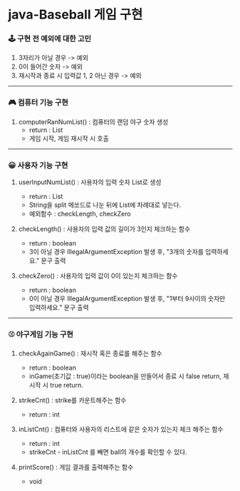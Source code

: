# java-Baseball 게임 구현

### 🕹 구현 전 예외에 대한 고민 
1. 3자리가 아닐 경우 -> 예외
2. 0이 들어간 숫자 -> 예외
3. 재시작과 종료 시 입력값 1, 2 아닌 경우 -> 예외
---
### 🎮 컴퓨터 기능 구현
1. computerRanNumList() : 컴퓨터의 랜덤 야구 숫자 생성
   * return : List<Integer>
   * 게임 시작, 게임 재시작 시 호출 
----
### 😀 사용자 기능 구현
1. userInputNumList() : 사용자의 입력 숫자 List로 생성
   * return : List<Integer>
   * String을 split 메쏘드로 나눈 뒤에 List에 차례대로 넣는다.
   * 예외함수  : checkLength, checkZero


2. checkLength() : 사용자의 입력 값의 길이가 3인지 체크하는 함수
   * return : boolean
   * 3이 아닐 경우 IllegalArgumentException 발생 후, "3개의 숫자를 입력하세요." 문구 출력


3. checkZero() : 사용자의 입력 값이 0이 있는지 체크하는 함수
   * return : boolean
   * 0이 아닐 경우 IllegalArgumentException 발생 후, "1부터 9사이의 숫자만 입력하세요." 문구 출력
---
### ⚾️ 야구게임 기능 구현
1. checkAgainGame() : 재시작 혹은 종료를 해주는 함수
   * return : boolean
   * inGame(초기값 : true)이라는 boolean을 만들어서 종료 시 false return, 재시작 시 true return.
   

2. strikeCnt() : strike를 카운트해주는 함수
   * return : int


3. inListCnt() : 컴퓨터와 사용자의 리스트에 같은 숫자가 있는지 체크 해주는 함수 
   * return : int
   * strikeCnt - inListCnt 를 빼면 ball의 개수를 확인할 수 있다.

4. printScore() : 게임 결과를 출력해주는 함수
   * void
 
